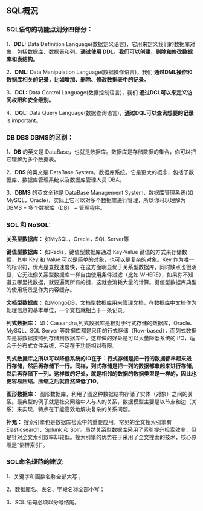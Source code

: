 ## SQL概況

### SQL语句的功能点划分四部分：

1、__DDL:__ Data Definition Language(数据定义语言)，它用来定义我们的数据库对象，包括数据库、数据表和列。__通过使用 DDL，我们可以创建，删除和修改数据库和表结构。__

2、__DML:__ Data Manipulation Language(数据操作语言)，我们 __通过DML操作和数据库相关的记录，比如增加、删除、修改数据表中的记录。__

3、__DCL:__ Data Control Language(数据控制语言)，我们 __通过DCL可以来定义访问权限和安全级别。__

4、__DQL:__ Data Query Language(数据查询语言)，__通过DQL可以查询想要的记录__ is important。

### DB DBS DBMS的区别：

1、__DB__ 的英文是 DataBase，也就是数据库。数据库是存储数据的集合，你可以把它理解为多个数据表。

2、__DBS__ 的英文是 DataBase System，数据库系统。它是更大的概念，包括了数据库、数据库管理系统以及数据库管理人员 DBA。

3、__DBMS__ 的英文全称是 DataBase Management System，数据库管理系统(如MySQL，Oracle)，实际上它可以对多个数据库进行管理，所以你可以理解为 DBMS = 多个数据库（DB） + 管理程序。

### SQL 和 NoSQL:


__关系型数据库：__ 如MySQL，Oracle，SQL Server等


__键值型数据库：__ 如Redis，键值型数据库通过 Key-Value 键值的方式来存储数据，其中 Key 和 Value 可以是简单的对象，也可以是复杂的对象。Key 作为唯一的标识符，优点是查找速度快，在这方面明显优于关系型数据库，同时缺点也很明显，它无法像关系型数据库一样自由使用条件过滤（比如 WHERE），如果你不知道去哪里找数据，就要遍历所有的键，这就会消耗大量的计算。键值型数据库典型的使用场景是作为内容缓存。


__文档型数据库：__ 如MongoDB，文档型数据库用来管理文档，在数据库中文档作为处理信息的基本单位，一个文档就相当于一条记录。


__列式数据库：__ 如：Cassandra,列式数据库是相对于行式存储的数据库，Oracle、MySQL、SQL Server 等数据库都是采用的行式存储（Row-based），而列式数据库是将数据按照列存储到数据库中，这样做的好处是可以大量降低系统的 I/O，适合于分布式文件系统，不足在于功能相对有限。

__列式数据库之所以可以降低系统的IO在于：行式存储是把一行的数据都串起来进行存储，然后再存储下一行。同样，列式存储是把一列的数据都串起来进行存储，然后再存储下一列。这样做的好处，就是相邻的数据的数据类型是一样的，因此也更容易压缩。压缩之后就自然降低了IO。__


__图形数据库：__ 图形数据库，利用了图这种数据结构存储了实体（对象）之间的关系。最典型的例子就是社交网络中人与人的关系，数据模型主要是以节点和边（关系）来实现，特点在于能高效地解决复杂的关系问题。

__补充：__ 搜索引擎也是数据库检索中的重要应用，常见的全文搜索引擎有 Elasticsearch、Splunk 和 Solr。虽然关系型数据库采用了索引提升检索效率，但是针对全文索引效率却较低。搜索引擎的优势在于采用了全文搜索的技术，核心原理是“倒排索引”。


### SQL命名规范的建议:

1、关键字和函数名称全部大写；

2、数据库名、表名、字段名称全部小写；

3、SQL 语句必须以分号结尾。

